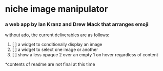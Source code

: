 # niche image manipulator
### a web app by Ian Kranz and Drew Mack that arranges emoji

without ado, the current deliverables are as follows:
1. [ ] a widget to conditionally display an image
2. [ ] a widget to select one image or another
3. [ ] show a less opaque 2 over an empty 1 on hover regardless of content

*contents of readme are not final at this time